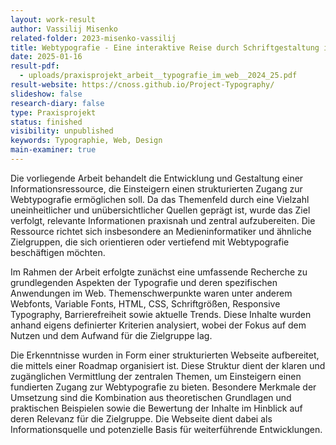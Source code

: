```yaml
---
layout: work-result
author: Vassilij Misenko
related-folder: 2023-misenko-vassilij
title: Webtypografie - Eine interaktive Reise durch Schriftgestaltung im Web
date: 2025-01-16
result-pdf:
  - uploads/praxisprojekt_arbeit__typografie_im_web__2024_25.pdf
result-website: https://cnoss.github.io/Project-Typography/
slideshow: false
research-diary: false
type: Praxisprojekt
status: finished
visibility: unpublished
keywords: Typographie, Web, Design
main-examiner: true
---
```

Die vorliegende Arbeit behandelt die Entwicklung und Gestaltung einer Informationsressource, die Einsteigern einen strukturierten Zugang zur Webtypografie ermöglichen soll. Da das Themenfeld durch eine Vielzahl uneinheitlicher und unübersichtlicher Quellen geprägt ist, wurde das Ziel verfolgt, relevante Informationen praxisnah und zentral aufzubereiten. Die Ressource richtet sich insbesondere an Medieninformatiker und ähnliche Zielgruppen, die sich orientieren oder vertiefend mit Webtypografie beschäftigen möchten.

Im Rahmen der Arbeit erfolgte zunächst eine umfassende Recherche zu grundlegenden Aspekten der Typografie und deren spezifischen Anwendungen im Web. Themenschwerpunkte waren unter anderem Webfonts, Variable Fonts, HTML, CSS, Schriftgrößen, Responsive Typography, Barrierefreiheit sowie aktuelle Trends. Diese Inhalte wurden anhand eigens definierter Kriterien analysiert, wobei der Fokus auf dem Nutzen und dem Aufwand für die Zielgruppe lag.

Die Erkenntnisse wurden in Form einer strukturierten Webseite aufbereitet, die mittels einer Roadmap organisiert ist. Diese Struktur dient der klaren und zugänglichen Vermittlung der zentralen Themen, um Einsteigern einen fundierten Zugang zur Webtypografie zu bieten. Besondere Merkmale der Umsetzung sind die Kombination aus theoretischen Grundlagen und praktischen Beispielen sowie die Bewertung der Inhalte im Hinblick auf deren Relevanz für die Zielgruppe. Die Webseite dient dabei als Informationsquelle und potenzielle Basis für weiterführende Entwicklungen.
